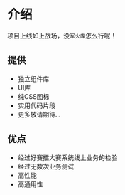 <!-- # 介绍

通常应用在开发某活动 `H5` 中 -->

# 介绍
项目上线如上战场，没`军火库`怎么行呢！

## 提供
- 独立组件库
- UI库
- 纯CSS图标
- 实用代码片段
- 更多敬请期待...

<!-- 通常应用在开发某活动 `H5` 中，就几个页面，自己顶多需要`1`个对话框组件，但又不想自己写，不想引入第三方库或 UI 库，嫌`麻烦`或`增大`文件体积或者怕`坑多`，
在这种类似场景中，`独立组件`就派上用场了，提供了 `H5` 开发中常用的组件，您可以直接拷贝组件源代码到你的项目中使用，根据需求更改源代码。 -->

## 优点
- 经过好赛擂大赛系统线上业务的检验
- 经过无数次业务测试
- 高性能
- 高通用性
